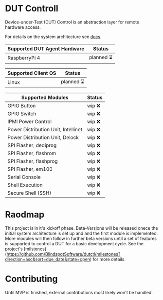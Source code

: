# DUT Controll
Device-under-Test (DUT) Control is an abstraction layer for remote hardware access.

For details on the system architecture see [docs](./docs).

| Supported DUT Agent Hardware | Status |
|--------------------|--------|
| RaspberryPi 4      | planned :hourglass:|

| Supported Client OS | Status |
|--------------------|--------|
| Linux              | planned :hourglass:|

| Supported Modules | Status |
|-------------------|--------|
| GPIO Button       | wip :x:|
| GPIO Switch       | wip :x:|
| IPMI Power Control | wip :x:|
| Power Distribution Unit, Intellinet       | wip :x:|
| Power Distribution Unit, Delock       | wip :x:|
| SPI Flasher, dediprog       | wip :x:|
| SPI Flasher, flashrom       | wip :x:|
| SPI Flasher, flashprog       | wip :x:|
| SPI Flasher, em100       | wip :x:|
| Serial Console       | wip :x:|
| Shell Execution       | wip :x:|
| Secure Shell (SSH)       | wip :x:|



# Raodmap
This project is in it's kickoff phase. Beta-Versions will be released onece the initial system architecture is set up and and the first module is implemented. More modules will then follow in further beta versions until a set of features is supported to control a DUT for a basic development cycle. See the project's [milstones}(https://github.com/BlindspotSoftware/dutctl/milestones?direction=asc&sort=due_date&state=open) for more details.

# Contributing
Until MVP is finished, external contributions most likely won't be handled.
